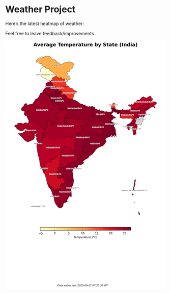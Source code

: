 # Weather Project

Here’s the latest heatmap of weather:

Feel free to leave feedback/improvements.

![India Heatmap](docs/assets/india_heatmap.png?v=CA1403)
